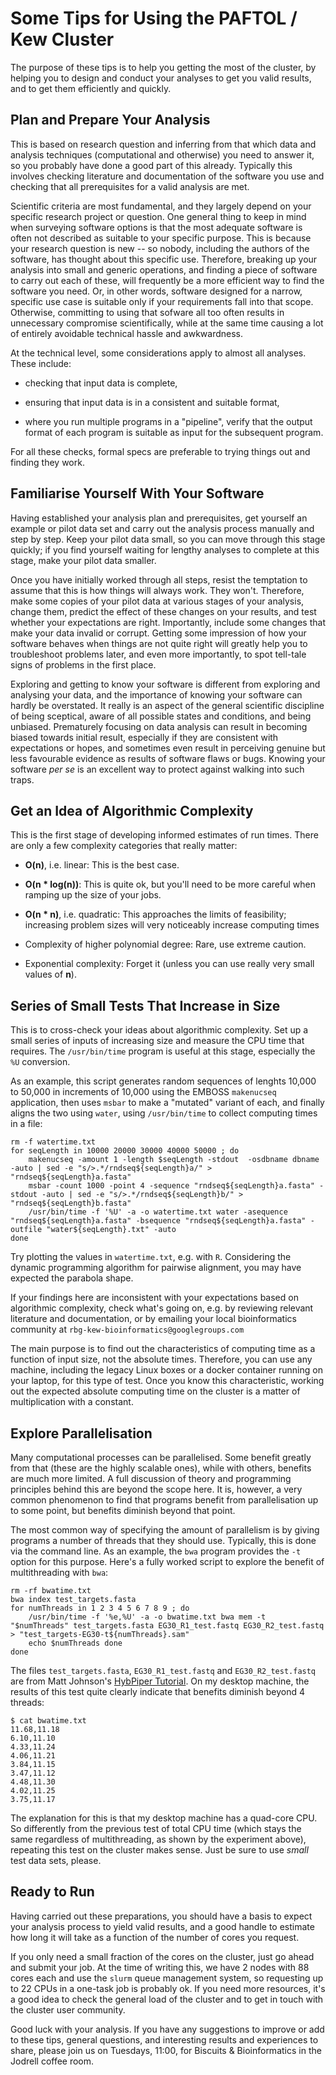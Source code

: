 # Some Tips for Using the PAFTOL / Kew Cluster

The purpose of these tips is to help you getting the most of the
cluster, by helping you to design and conduct your analyses to get you
valid results, and to get them efficiently and quickly.


## Plan and Prepare Your Analysis

This is based on research question and inferring from that which data
and analysis techniques (computational and otherwise) you need to
answer it, so you probably have done a good part of this already.
Typically this involves checking literature and documentation of the
software you use and checking that all prerequisites for a valid
analysis are met.

Scientific criteria are most fundamental, and they largely depend on
your specific research project or question. One general thing to keep
in mind when surveying software options is that the most adequate
software is often not described as suitable to your specific purpose.
This is because your research question is new -- so nobody, including
the authors of the software, has thought about this specific use.
Therefore, breaking up your analysis into small and generic
operations, and finding a piece of software to carry out each of
these, will frequently be a more efficient way to find the software
you need. Or, in other words, software designed for a narrow, specific
use case is suitable only if your requirements fall into that scope.
Otherwise, committing to using that sofware all too often results in
unnecessary compromise scientifically, while at the same time causing
a lot of entirely avoidable technical hassle and awkwardness.

At the technical level, some considerations apply to almost all
analyses. These include:

* checking that input data is complete,

* ensuring that input data is in a consistent and suitable format,

* where you run multiple programs in a "pipeline", verify that the
  output format of each program is suitable as input for the
  subsequent program.

For all these checks, formal specs are preferable to trying things out
and finding they work.


## Familiarise Yourself With Your Software

Having established your analysis plan and prerequisites, get yourself
an example or pilot data set and carry out the analysis process
manually and step by step. Keep your pilot data small, so you can move
through this stage quickly; if you find yourself waiting for lengthy
analyses to complete at this stage, make your pilot data smaller.

Once you have initially worked through all steps, resist the
temptation to assume that this is how things will always work. They
won't. Therefore, make some copies of your pilot data at various
stages of your analysis, change them, predict the effect of these
changes on your results, and test whether your expectations are right.
Importantly, include some changes that make your data invalid or
corrupt. Getting some impression of how your software behaves when
things are not quite right will greatly help you to troubleshoot
problems later, and even more importantly, to spot tell-tale signs of
problems in the first place.

Exploring and getting to know your software is different from
exploring and analysing your data, and the importance of knowing your
software can hardly be overstated. It really is an aspect of the
general scientific discipline of being sceptical, aware of all
possible states and conditions, and being unbiased. Prematurely
focusing on data analysis can result in becoming biased towards
initial result, especially if they are consistent with expectations or
hopes, and sometimes even result in perceiving genuine but less
favourable evidence as results of software flaws or bugs. Knowing your
software _per se_ is an excellent way to protect against walking into
such traps.


## Get an Idea of Algorithmic Complexity

This is the first stage of developing informed estimates of run times.
There are only a few complexity categories that really matter:

* **O(n)**, i.e. linear: This is the best case.

* **O(n * log(n))**: This is quite ok, but you'll need to be more
  careful when ramping up the size of your jobs.

* **O(n * n)**, i.e. quadratic: This approaches the limits of
  feasibility; increasing problem sizes will very noticeably
  increase computing times

* Complexity of higher polynomial degree: Rare, use extreme caution.

* Exponential complexity: Forget it (unless you can use really very small values of **n**).


## Series of Small Tests That Increase in Size

This is to cross-check your ideas about algorithmic complexity. Set up
a small series of inputs of increasing size and measure the CPU time
that requires. The `/usr/bin/time` program is useful at this stage,
especially the `%U` conversion.

As an example, this script generates random sequences of lenghts
10,000 to 50,000 in increments of 10,000 using the EMBOSS `makenucseq`
application, then uses `msbar` to make a "mutated" variant of each,
and finally aligns the two using `water`, using `/usr/bin/time` to
collect computing times in a file:
```
rm -f watertime.txt
for seqLength in 10000 20000 30000 40000 50000 ; do
    makenucseq -amount 1 -length $seqLength -stdout  -osdbname dbname -auto | sed -e "s/>.*/rndseq${seqLength}a/" > "rndseq${seqLength}a.fasta"
    msbar -count 1000 -point 4 -sequence "rndseq${seqLength}a.fasta" -stdout -auto | sed -e "s/>.*/rndseq${seqLength}b/" > "rndseq${seqLength}b.fasta"
    /usr/bin/time -f '%U' -a -o watertime.txt water -asequence "rndseq${seqLength}a.fasta" -bsequence "rndseq${seqLength}a.fasta" -outfile "water${seqLength}.txt" -auto
done
```
Try plotting the values in `watertime.txt`, e.g. with `R`. Considering
the dynamic programming algorithm for pairwise alignment, you may have
expected the parabola shape.

If your findings here are inconsistent with your expectations based on
algorithmic complexity, check what's going on, e.g. by reviewing
relevant literature and documentation, or by emailing your local
bioinformatics community at
`rbg-kew-bioinformatics@googlegroups.com`

The main purpose is to find out the characteristics of computing time
as a function of input size, not the absolute times. Therefore, you
can use any machine, including the legacy Linux boxes or a docker
container running on your laptop, for this type of test. Once you know
this characteristic, working out the expected absolute computing time
on the cluster is a matter of multiplication with a constant.


## Explore Parallelisation

Many computational processes can be parallelised. Some benefit greatly
from that (these are the highly scalable ones), while with others,
benefits are much more limited. A full discussion of theory and
programming principles behind this are beyond the scope here. It is,
however, a very common phenomenon to find that programs benefit from
parallelisation up to some point, but benefits diminish beyond that
point.

The most common way of specifying the amount of parallelism is by
giving programs a number of threads that they should use. Typically,
this is done via the command line. As an example, the `bwa` program
provides the `-t` option for this purpose. Here's a fully worked
script to explore the benefit of multithreading with `bwa`:

```
rm -rf bwatime.txt
bwa index test_targets.fasta
for numThreads in 1 2 3 4 5 6 7 8 9 ; do
    /usr/bin/time -f '%e,%U' -a -o bwatime.txt bwa mem -t "$numThreads" test_targets.fasta EG30_R1_test.fastq EG30_R2_test.fastq > "test_targets-EG30-t${numThreads}.sam"
    echo $numThreads done
done
```

The files `test_targets.fasta`, `EG30_R1_test.fastq` and
`EG30_R2_test.fastq` are from Matt Johnson's [HybPiper
Tutorial](https://github.com/mossmatters/HybPiper/wiki/Tutorial). On
my desktop machine, the results of this test quite clearly indicate
that benefits diminish beyond 4 threads:

```
$ cat bwatime.txt
11.68,11.18
6.10,11.10
4.33,11.24
4.06,11.21
3.84,11.15
3.47,11.12
4.48,11.30
4.02,11.25
3.75,11.17
```

The explanation for this is that my desktop machine has a quad-core
CPU. So differently from the previous test of total CPU time (which
stays the same regardless of multithreading, as shown by the
experiment above), repeating this test on the cluster makes sense.
Just be sure to use _small_ test data sets, please.


## Ready to Run

Having carried out these preparations, you should have a basis to
expect your analysis process to yield valid results, and a good handle
to estimate how long it will take as a function of the number of cores
you request.

If you only need a small fraction of the cores on the cluster, just go
ahead and submit your job. At the time of writing this, we have 2
nodes with 88 cores each and use the `slurm` queue management system,
so requesting up to 22 CPUs in a one-task job is probably ok. If you
need more resources, it's a good idea to check the general load of the
cluster and to get in touch with the cluster user community.

Good luck with your analysis. If you have any suggestions to improve
or add to these tips, general questions, and interesting results and
experiences to share, please join us on Tuesdays, 11:00, for Biscuits
& Bioinformatics in the Jodrell coffee room.
